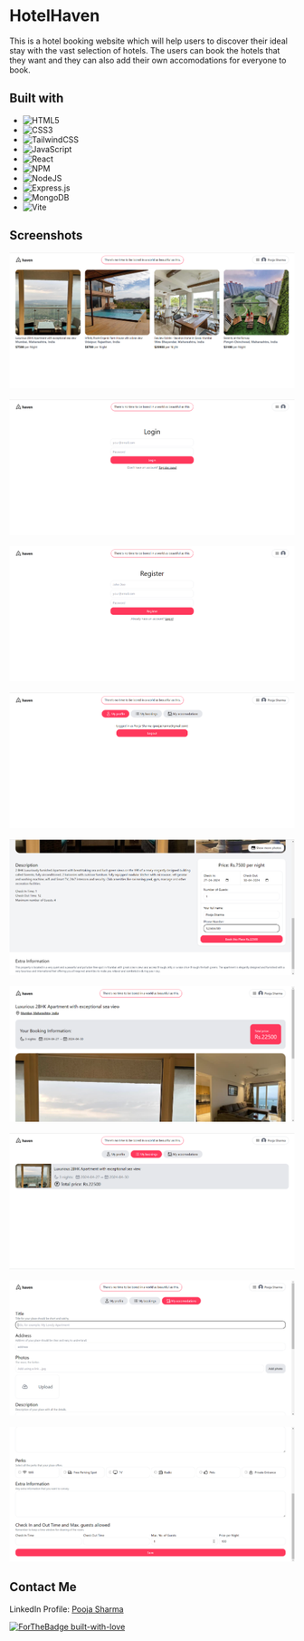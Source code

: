 # HotelHaven

This is a hotel booking website which will help users to discover their ideal stay with the vast selection of hotels. 
The users can book the hotels that they want and they can also add their own accomodations for everyone to book.

## Built with
* ![HTML5](https://img.shields.io/badge/html5-%23E34F26.svg?style=for-the-badge&logo=html5&logoColor=white)
* ![CSS3](https://img.shields.io/badge/css3-%231572B6.svg?style=for-the-badge&logo=css3&logoColor=white)
* ![TailwindCSS](https://img.shields.io/badge/tailwindcss-%2338B2AC.svg?style=for-the-badge&logo=tailwind-css&logoColor=white)
* ![JavaScript](https://img.shields.io/badge/javascript-%23323330.svg?style=for-the-badge&logo=javascript&logoColor=%23F7DF1E)
* ![React](https://img.shields.io/badge/react-%2320232a.svg?style=for-the-badge&logo=react&logoColor=%2361DAFB)
* ![NPM](https://img.shields.io/badge/NPM-%23CB3837.svg?style=for-the-badge&logo=npm&logoColor=white)
* ![NodeJS](https://img.shields.io/badge/node.js-6DA55F?style=for-the-badge&logo=node.js&logoColor=white)
* ![Express.js](https://img.shields.io/badge/express.js-%23404d59.svg?style=for-the-badge&logo=express&logoColor=%2361DAFB)
* ![MongoDB](https://img.shields.io/badge/MongoDB-%234ea94b.svg?style=for-the-badge&logo=mongodb&logoColor=white)
* ![Vite](https://img.shields.io/badge/vite-%23646CFF.svg?style=for-the-badge&logo=vite&logoColor=white)

## Screenshots
<kbd><img src="https://github.com/poojasharma097/HotelHaven/blob/main/screenshots/Haven-Home.png" /></kbd> 
&nbsp;&nbsp;&nbsp;
<kbd><img src="https://github.com/poojasharma097/HotelHaven/blob/main/screenshots/Haven-Login.png" /></kbd>
&nbsp;&nbsp;&nbsp;
<kbd><img src="https://github.com/poojasharma097/HotelHaven/blob/main/screenshots/Haven-Register.png" /></kbd>
&nbsp;&nbsp;&nbsp;
<kbd><img src="https://github.com/poojasharma097/HotelHaven/blob/main/screenshots/Haven-Profile.png" /></kbd>
&nbsp;&nbsp;&nbsp;
<kbd><img src="https://github.com/poojasharma097/HotelHaven/blob/main/screenshots/Haven-Booking1.png" /></kbd>
&nbsp;&nbsp;&nbsp;
<kbd><img src="https://github.com/poojasharma097/HotelHaven/blob/main/screenshots/Haven-Booking2.png" /></kbd>
&nbsp;&nbsp;&nbsp;
<kbd><img src="https://github.com/poojasharma097/HotelHaven/blob/main/screenshots/Haven-Bookings.png" /></kbd>
&nbsp;&nbsp;&nbsp;
<kbd><img src="https://github.com/poojasharma097/HotelHaven/blob/main/screenshots/Haven-Place_Form1.png" /></kbd>
&nbsp;&nbsp;&nbsp;
<kbd><img src="https://github.com/poojasharma097/HotelHaven/blob/main/screenshots/Haven-Place_Form2.png" /></kbd>

## Contact Me
LinkedIn Profile: [Pooja Sharma](https://www.linkedin.com/in/pooja-sharma-a80458222/)

[![ForTheBadge built-with-love](http://ForTheBadge.com/images/badges/built-with-love.svg)](https://GitHub.com/poojasharma097)
